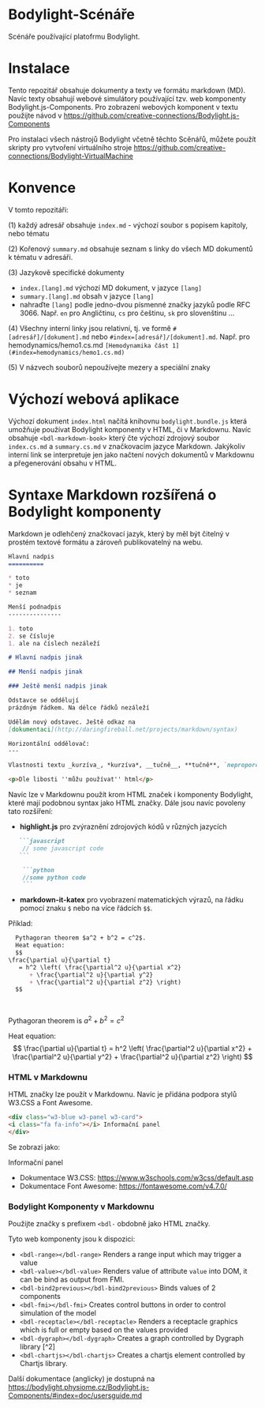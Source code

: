 # Bodylight-Scénáře
Scénáře používající platofrmu Bodylight.

# Instalace
Tento repozitář obsahuje dokumenty a texty ve formátu markdown (MD).
Navíc texty obsahují webové simulátory používající tzv. web komponenty
Bodylight.js-Components. Pro zobrazení webových komponent v textu použijte návod v
https://github.com/creative-connections/Bodylight.js-Components

Pro instalaci všech nástrojů Bodylight včetně těchto Scěnářů,
můžete použít skripty pro vytvoření virtuálního stroje
https://github.com/creative-connections/Bodylight-VirtualMachine

# Konvence
V tomto repozitáři:

(1) každý adresář obsahuje `index.md` - výchozí soubor s popisem kapitoly, nebo tématu

(2) Kořenový `summary.md` obsahuje seznam s linky do všech MD dokumentů k tématu v adresáři.
  
(3) Jazykově specifické dokumenty
  * `index.[lang].md` výchozí MD dokument, v jazyce `[lang]`
  * `summary.[lang].md` obsah v jazyce `[lang]`
  * nahraďte `[lang]` podle jedno-dvou písmenné značky jazyků podle
  RFC 3066. Např. `en` pro Angličtinu, `cs` pro češtinu, `sk` pro slovenštinu ...
    
(4) Všechny interní linky jsou relativní, tj. ve formě `#[adresář]/[dokument].md` nebo `#index=[adresář]/[dokument].md`.
Např. pro hemodynamics/hemo1.cs.md `[Hemodynamika část 1](#index=hemodynamics/hemo1.cs.md)`   

(5) V názvech souborů nepoužívejte mezery a speciální znaky

# Výchozí webová aplikace

Výchozí dokument `index.html` načítá knihovnu `bodylight.bundle.js` 
která umožňuje používat Bodylight komponenty v HTML, či v Markdownu.
Navíc obsahuje `<bdl-markdown-book>` který čte výchozí zdrojový soubor `index.cs.md`
a `summary.cs.md` v značkovacím jazyce Markdown. Jakýkoliv interní link
se interpretuje jen jako  načtení nových dokumentů v Markdownu a přegenerování
obsahu v HTML.

# Syntaxe Markdown rozšířená o Bodylight komponenty
 
Markdown je odlehčený značkovací jazyk, který by měl být čitelný 
v prostém textové formátu a zároveň publikovatelný na webu.
```markdown
Hlavní nadpis
==========

* toto
* je
* seznam

Menší podnadpis
---------------

1. toto 
2. se čísluje
1. ale na číslech nezáleží

# Hlavní nadpis jinak

## Menší nadpis jinak

### Ještě menší nadpis jinak

Odstavce se oddělují
prázdným řádkem. Na délce řádků nezáleží

Udělám nový odstavec. Ještě odkaz na 
[dokumentaci](http://daringfireball.net/projects/markdown/syntax)

Horizontální oddělovač:
---

Vlastnosti textu _kurzíva_, *kurzíva*, __tučně__, **tučně**, `neproporcionální`.

<p>Dle libosti ''můžu používat'' html</p>
``` 

Navíc lze v Markdownu použít krom HTML značek i komponenty Bodylight, které
  mají podobnou syntax jako HTML značky.
Dále jsou navíc povoleny tato rozšíření: 
* **highlight.js** pro zvýraznění zdrojových kódů v různých jazycích 
 ```markdown
    ```javascript
     // some javascript code
    ``` 
```

```markdown
    ```python
    //some python code
    ```
```
* **markdown-it-katex** pro vyobrazení matematických výrazů, na řádku pomocí znaku `$` nebo na více řádcích `$$`.

Příklad:
```markdown
  Pythagoran theorem $a^2 + b^2 = c^2$. 
  Heat equation:
  $$
\frac{\partial u}{\partial t}
   = h^2 \left( \frac{\partial^2 u}{\partial x^2}
      + \frac{\partial^2 u}{\partial y^2}
      + \frac{\partial^2 u}{\partial z^2} \right)
  $$
  
  
```
Pythagoran theorem is $a^2 + b^2 = c^2$

  Heat equation:
  $$
\frac{\partial u}{\partial t}
   = h^2 \left( \frac{\partial^2 u}{\partial x^2}
      + \frac{\partial^2 u}{\partial y^2}
      + \frac{\partial^2 u}{\partial z^2} \right)
  $$

### HTML v Markdownu
HTML značky lze použít v Markdownu. Navíc je přidána podpora stylů W3.CSS a Font Awesome.
```html
<div class="w3-blue w3-panel w3-card">
<i class="fa fa-info"></i> Informační panel
</div>
```
Se zobrazi jako:
<div class="w3-blue w3-panel w3-card">
<i class="fa fa-info"></i> Informační panel

</div>

* Dokumentace W3.CSS: https://www.w3schools.com/w3css/default.asp
* Dokumentace Font Awesome: https://fontawesome.com/v4.7.0/
  
### Bodylight Komponenty v Markdownu
Použijte značky s prefixem `<bdl-` obdobně jako HTML značky.

Tyto web komponenty jsou k dispozici:

* `<bdl-range></bdl-range>` Renders a range input which may trigger a value
* `<bdl-value></bdl-value>` Renders value of attribute `value` into DOM, it can be bind as output from FMI.
* `<bdl-bind2previous></bdl-bind2previous>` Binds values of 2 components 
* `<bdl-fmi></bdl-fmi>` Creates control buttons in order to control simulation of the model
* `<bdl-receptacle></bdl-receptacle>` Renders a receptacle graphics which is full or empty based on the values provided
* `<bdl-dygraph></bdl-dygraph>` Creates a graph controlled by Dygraph library [^2]
* `<bdl-chartjs></bdl-chartjs>` Creates a chartjs element controlled by Chartjs library.

Další dokumentace (anglicky) je dostupná na 
https://bodylight.physiome.cz/Bodylight.js-Components/#index=doc/usersguide.md
 
